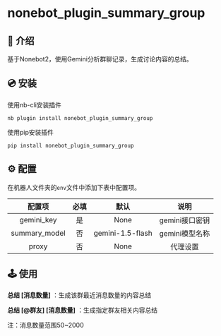 # nonebot_plugin_summary_group

## 📖 介绍

基于Nonebot2，使用Gemini分析群聊记录，生成讨论内容的总结。

## 💿 安装

使用nb-cli安装插件

```shell
nb plugin install nonebot_plugin_summary_group
```

使用pip安装插件

```shell
pip install nonebot_plugin_summary_group
```

## ⚙️ 配置

在机器人文件夹的`env`文件中添加下表中配置项。

|    配置项     | 必填  |       默认       |      说明      |
| :-----------: | :---: | :--------------: | :------------: |
|  gemini_key   |  是   |       None       | gemini接口密钥 |
| summary_model |  否   | gemini-1.5-flash | gemini模型名称 |
|     proxy     |  否   |       None       |    代理设置    |

## 🕹️ 使用

**总结 [消息数量]** ：生成该群最近消息数量的内容总结

**总结 [@群友] [消息数量]** ：生成指定群友相关内容总结

注：消息数量范围50~2000
